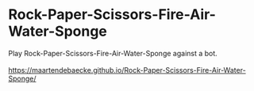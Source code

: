 # Rock-Paper-Scissors-Fire-Air-Water-Sponge
Play Rock-Paper-Scissors-Fire-Air-Water-Sponge against a bot.
<br />
<br />
https://maartendebaecke.github.io/Rock-Paper-Scissors-Fire-Air-Water-Sponge/
